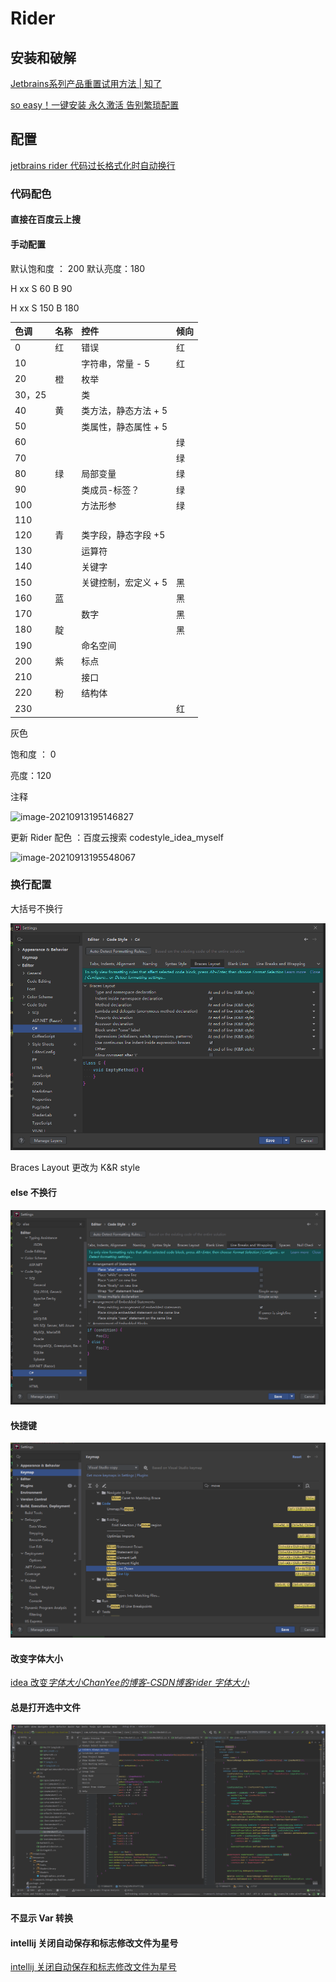 # Rider

## 安装和破解

[Jetbrains系列产品重置试用方法 | 知了](https://zhile.io/2020/11/18/jetbrains-eval-reset-da33a93d.html)

[so easy！一键安装 永久激活 告别繁琐配置](https://mp.weixin.qq.com/s/P80mKniggyygOLYRatm6Xg)

## 配置

[jetbrains rider 代码过长格式化时自动换行](https://blog.csdn.net/assassinsshadow/article/details/81184468)

### 代码配色

#### 直接在百度云上搜

#### 手动配置
默认饱和度 ： 200 默认亮度：180

H xx S 60 B 90

H xx S 150 B 180

| 色调   | 名称 | 控件                 | 倾向 |
| :----- | :--- | :------------------- | :--- |
| 0      | 红   | 错误                 | 红   |
| 10     |      | 字符串，常量 - 5     | 红   |
| 20     | 橙   | 枚举                 |      |
| 30，25 |      | 类                   |      |
| 40     | 黄   | 类方法，静态方法 + 5 |      |
| 50     |      | 类属性，静态属性 + 5 |      |
| 60     |      |                      | 绿   |
| 70     |      |                      | 绿   |
| 80     | 绿   | 局部变量             | 绿   |
| 90     |      | 类成员-标签？        | 绿   |
| 100    |      | 方法形参             | 绿   |
| 110    |      |                      |      |
| 120    | 青   | 类字段，静态字段 +5  |      |
| 130    |      | 运算符               |      |
| 140    |      | 关键字               |      |
| 150    |      | 关键控制，宏定义 + 5 | 黑   |
| 160    | 蓝   |                      | 黑   |
| 170    |      | 数字                 | 黑   |
| 180    | 靛   |                      | 黑   |
| 190    |      | 命名空间             |      |
| 200    | 紫   | 标点                 |      |
| 210    |      | 接口                 |      |
| 220    | 粉   | 结构体               |      |
| 230    |      |                      | 红   |

灰色

饱和度 ： 0

亮度：120

注释

![image-20210913195146827](https://image-1253155090.cos.ap-nanjing.myqcloud.com/image-20210913195146827.png)

更新 Rider 配色 ：百度云搜索 codestyle\_idea\_myself

![image-20210913195548067](https://image-1253155090.cos.ap-nanjing.myqcloud.com/image-20210913195548067.png)

### 换行配置

大括号不换行

<img src="../.gitbook/assets/image-20211124112422416.png" alt="image-20211124112422416"  />

Braces Layout 更改为 K&R style

#### else 不换行

![image-20211124141751298](../.gitbook/assets/image-20211124141751298.png)

#### 快捷键

<img src="../.gitbook/assets/image-20211124134504133.png" alt="image-20211124134504133"  />

#### 改变字体大小

[idea 改变*字体大小*_ChanYee的博客-CSDN博客_*rider* *字体大小*](https://www.baidu.com/link?url=-SCQAPneO3prshBYvYNHdZN0DSL7oD94q-20imy8tBglk6UWqub5JKGWjWSFvR3hjuaVzPDcEVjR5inxRQ6JsQCYYBuoiD1ROWYwR2DvrcG&wd=&eqid=961cb35c00012a040000000661a07f7b)

#### 总是打开选中文件

![image-20211129112457130](../.gitbook/assets/image-20211129112457130.png)

#### 不显示 Var 转换

#### intellij 关闭自动保存和标志修改文件为星号

[intellij 关闭自动保存和标志修改文件为星号](https://blog.csdn.net/wangjun5159/article/details/55223630)